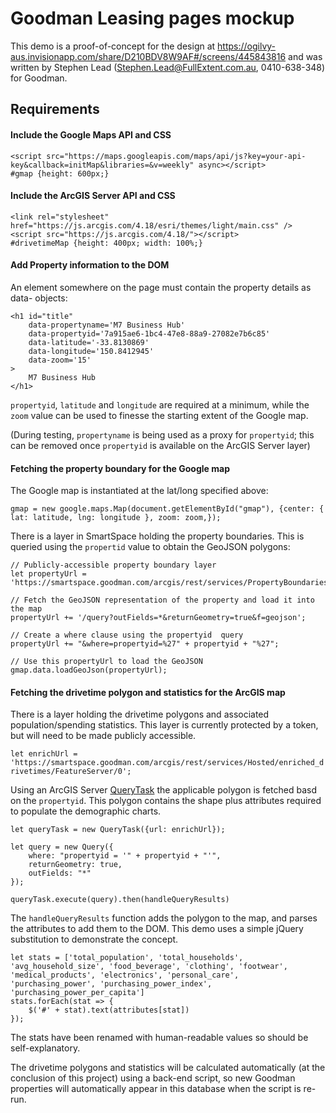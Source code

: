 # Goodman Leasing pages mockup

This demo is a proof-of-concept for the design at https://ogilvy-aus.invisionapp.com/share/D210BDV8W9AF#/screens/445843816 and was written by Stephen Lead (Stephen.Lead@FullExtent.com.au, 0410-638-348) for Goodman.

## Requirements

#### Include the Google Maps API and CSS

```
<script src="https://maps.googleapis.com/maps/api/js?key=your-api-key&callback=initMap&libraries=&v=weekly" async></script>
#gmap {height: 600px;}
```

#### Include the ArcGIS Server API and CSS

```
<link rel="stylesheet" href="https://js.arcgis.com/4.18/esri/themes/light/main.css" />
<script src="https://js.arcgis.com/4.18/"></script>
#drivetimeMap {height: 400px; width: 100%;}
```

#### Add Property information to the DOM

An element somewhere on the page must contain the property details as data- objects:

```
<h1 id="title"
    data-propertyname='M7 Business Hub'
    data-propertyid='7a915ae6-1bc4-47e8-88a9-27082e7b6c85'
    data-latitude='-33.8130869'
    data-longitude='150.8412945'
    data-zoom='15'
>
    M7 Business Hub
</h1>
```

`propertyid`, `latitude` and `longitude` are required at a minimum, while the `zoom` value can be used to finesse the starting extent of the Google map.

(During testing, `propertyname` is being used as a proxy for `propertyid`; this can be removed once `propertyid` is available on the ArcGIS Server layer)

#### Fetching the property boundary for the Google map

The Google map is instantiated at the lat/long specified above:

`gmap = new google.maps.Map(document.getElementById("gmap"), {center: { lat: latitude, lng: longitude }, zoom: zoom,});`

There is a layer in SmartSpace holding the property boundaries. This is queried using the `propertid` value to obtain the GeoJSON polygons:

```
// Publicly-accessible property boundary layer
let propertyUrl = 'https://smartspace.goodman.com/arcgis/rest/services/PropertyBoundariesTemplate/FeatureServer/0';

// Fetch the GeoJSON representation of the property and load it into the map
propertyUrl += '/query?outFields=*&returnGeometry=true&f=geojson';

// Create a where clause using the propertyid  query 
propertyUrl += "&where=propertyid=%27" + propertyid + "%27";

// Use this propertyUrl to load the GeoJSON
gmap.data.loadGeoJson(propertyUrl);

```

#### Fetching the drivetime polygon and statistics for the ArcGIS map

There is a layer holding the drivetime polygons and associated population/spending statistics. This layer is currently protected by a token, but will need to be made publicly accessible.

`let enrichUrl = 'https://smartspace.goodman.com/arcgis/rest/services/Hosted/enriched_drivetimes/FeatureServer/0';`

Using an ArcGIS Server [QueryTask](https://developers.arcgis.com/javascript/latest/api-reference/esri-tasks-QueryTask.html) the applicable polygon is fetched basd on the `propertyid`. This polygon contains the shape plus attributes required to populate the demographic charts.

```
let queryTask = new QueryTask({url: enrichUrl});

let query = new Query({
    where: "propertyid = '" + propertyid + "'",
    returnGeometry: true,
    outFields: "*"
});

queryTask.execute(query).then(handleQueryResults)
```

The `handleQueryResults` function adds the polygon to the map, and parses the attributes to add them to the DOM. This demo uses a simple jQuery substitution to demonstrate the concept.

```
let stats = ['total_population', 'total_households', 'avg_household_size', 'food_beverage', 'clothing', 'footwear', 'medical_products', 'electronics', 'personal_care', 'purchasing_power', 'purchasing_power_index', 'purchasing_power_per_capita']
stats.forEach(stat => {
    $('#' + stat).text(attributes[stat])
});
````

The stats have been renamed with human-readable values so should be self-explanatory.

The drivetime polygons and statistics will be calculated automatically (at the conclusion of this project) using a back-end script, so new Goodman properties will automatically appear in this database when the script is re-run.